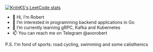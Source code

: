 [![KnlnKS's LeetCode stats](https://leetcode-stats-six.vercel.app/?username=robertmlv&theme=dark)](https://github.com/KnlnKS/leetcode-stats)

- 👋 Hi, I’m Robert
- 👀 I’m interested in programming backend applications in Go
- 🌱 I’m currently learning gRPC, Kafka and Kubernetes
- 📫 You can reach me on Telegram @avorobert

P.S. I'm fond of sports: road cycling, swimming and some calisthenics

<!---
RobertMv/RobertMv is a ✨ special ✨ repository because its `README.md` (this file) appears on your GitHub profile.
You can click the Preview link to take a look at your changes.
--->
